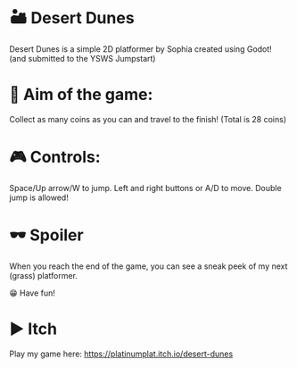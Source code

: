 # 🏜 Desert Dunes
Desert Dunes is a simple 2D platformer by Sophia created using Godot! (and submitted to the YSWS Jumpstart)

# 🎯 Aim of the game: 
Collect as many coins as you can and travel to the finish! (Total is 28 coins)

# 🎮 Controls:

Space/Up arrow/W to jump.
Left and right buttons or A/D to move.
Double jump is allowed!

# 🕶 Spoiler
When you reach the end of the game, you can see a sneak peek of my next (grass) platformer.

😁 Have fun!

# ▶ Itch
Play my game here: https://platinumplat.itch.io/desert-dunes 

